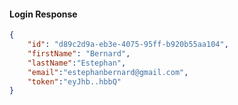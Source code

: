 #### Login Response

```json
{
    "id": "d89c2d9a-eb3e-4075-95ff-b920b55aa104",
    "firstName": "Bernard",
    "lastName":"Estephan",
    "email":"estephanbernard@gmail.com",
    "token":"eyJhb..hbbQ"
}
```
